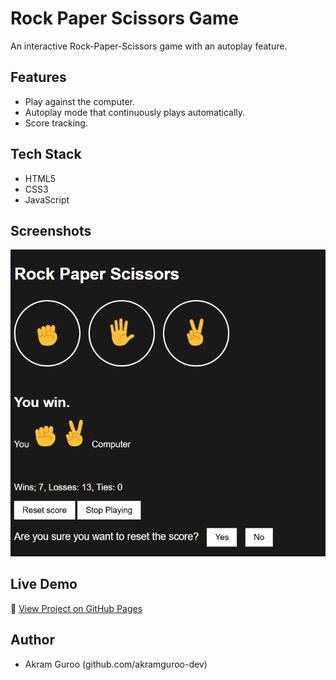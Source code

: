 # Rock Paper Scissors Game

An interactive Rock-Paper-Scissors game with an autoplay feature.

## Features
- Play against the computer.
- Autoplay mode that continuously plays automatically.
- Score tracking.

## Tech Stack
- HTML5
- CSS3
- JavaScript

## Screenshots
![Project Demo](./screenshots/demo.png)

## Live Demo
🔗 [View Project on GitHub Pages](https://akramguroo-dev.github.io/rock-paper-scissors-game/)

## Author
- Akram Guroo (github.com/akramguroo-dev)
